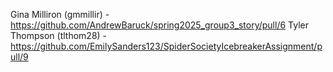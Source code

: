 Gina Milliron (gmmillir) - https://github.com/AndrewBaruck/spring2025_group3_story/pull/6
Tyler Thompson (tlthom28) - https://github.com/EmilySanders123/SpiderSocietyIcebreakerAssignment/pull/9